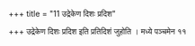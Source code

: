 +++
title = "11 उद्रेकेण दिशः प्रदिश"

+++
उद्रेकेण दिशः प्रदिश इति प्रतिदिशं जुहोति । मध्ये पञ्चमेन ११